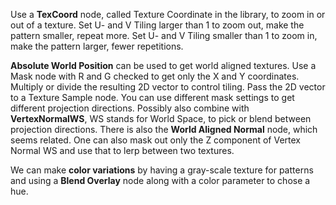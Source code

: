 Use a **TexCoord** node, called Texture Coordinate in the library, to zoom in or out of a texture.
Set U- and V Tiling larger than 1 to zoom out, make the pattern smaller, repeat more.
Set U- and V Tiling smaller than 1 to zoom in, make the pattern larger, fewer repetitions.

**Absolute World Position** can be used to get world aligned textures.
Use a Mask node with R and G checked to get only the X and Y coordinates.
Multiply or divide the resulting 2D vector to control tiling.
Pass the 2D vector to a Texture Sample node.
You can use different mask settings to get different projection directions.
Possibly also combine with **VertexNormalWS**, WS stands for World Space, to pick or blend between projection directions.
There is also the  **World Aligned Normal** node, which seems related.
One can also mask out only the Z component of Vertex Normal WS and use that to lerp between two textures.

We can make **color variations** by having a gray-scale texture for patterns and using a **Blend Overlay** node along with a color parameter to chose a hue.
